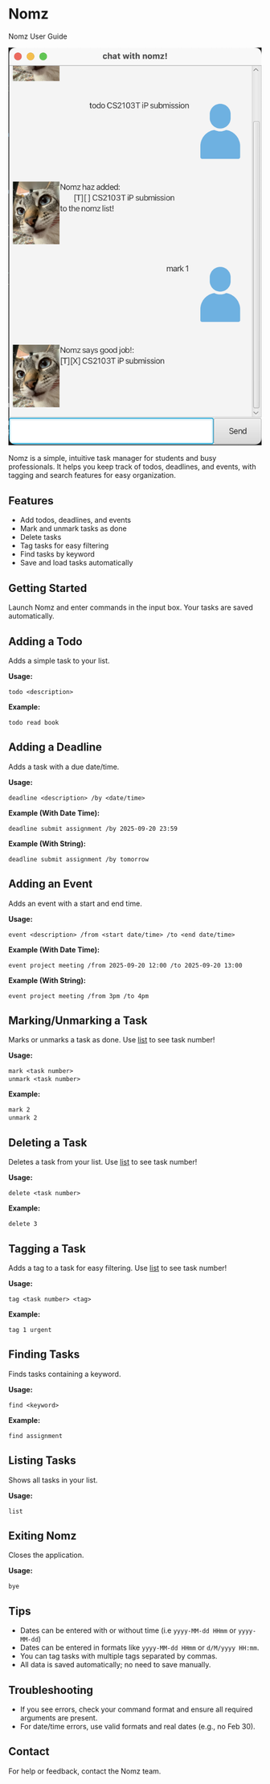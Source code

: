 
# Nomz

Nomz User Guide

![Nomz Screenshot](./Ui.png)

Nomz is a simple, intuitive task manager for students and busy professionals. It helps you keep track of todos, deadlines, and events, with tagging and search features for easy organization.

## Features

- Add todos, deadlines, and events
- Mark and unmark tasks as done
- Delete tasks
- Tag tasks for easy filtering
- Find tasks by keyword
- Save and load tasks automatically

## Getting Started

Launch Nomz and enter commands in the input box. Your tasks are saved automatically.

## Adding a Todo

Adds a simple task to your list.

**Usage:**

```
todo <description>
```

**Example:**

```
todo read book
```

## Adding a Deadline

Adds a task with a due date/time.

**Usage:**

```
deadline <description> /by <date/time>
```

**Example (With Date Time):**

```
deadline submit assignment /by 2025-09-20 23:59
```

**Example (With String):**

```
deadline submit assignment /by tomorrow
```

## Adding an Event

Adds an event with a start and end time.

**Usage:**

```
event <description> /from <start date/time> /to <end date/time>
```

**Example (With Date Time):**

```
event project meeting /from 2025-09-20 12:00 /to 2025-09-20 13:00
```

**Example (With String):**

```
event project meeting /from 3pm /to 4pm
```

## Marking/Unmarking a Task

Marks or unmarks a task as done. Use [list](#listing-tasks) to see task number!

**Usage:**

```
mark <task number>
unmark <task number>
```

**Example:**

```
mark 2
unmark 2
```

## Deleting a Task

Deletes a task from your list. Use [list](#listing-tasks) to see task number!

**Usage:**

```
delete <task number>
```

**Example:**

```
delete 3
```

## Tagging a Task

Adds a tag to a task for easy filtering. Use [list](#listing-tasks) to see task number!

**Usage:**

```
tag <task number> <tag>
```

**Example:**

```
tag 1 urgent
```

## Finding Tasks

Finds tasks containing a keyword.

**Usage:**

```
find <keyword>
```

**Example:**

```
find assignment
```

## Listing Tasks

Shows all tasks in your list.

**Usage:**

```
list
```

## Exiting Nomz

Closes the application.

**Usage:**

```
bye
```

## Tips

- Dates can be entered with or without time (i.e `yyyy-MM-dd HHmm` or `yyyy-MM-dd`)
- Dates can be entered in formats like `yyyy-MM-dd HHmm` or `d/M/yyyy HH:mm`.
- You can tag tasks with multiple tags separated by commas.
- All data is saved automatically; no need to save manually.

## Troubleshooting

- If you see errors, check your command format and ensure all required arguments are present.
- For date/time errors, use valid formats and real dates (e.g., no Feb 30).

## Contact

For help or feedback, contact the Nomz team.